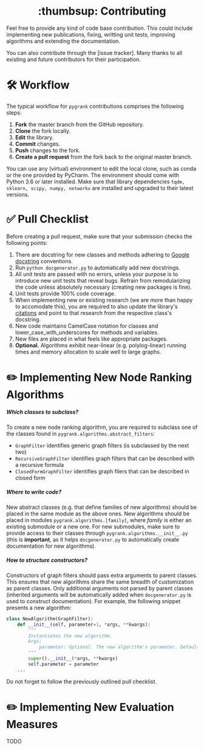 <center><h1>:thumbsup: Contributing</h1></center>

Feel free to provide any kind of code base contribution. This could include
implementing new publications, fixing, writting unit tests,
improving algorithms and extending the documentation.

You can also contribute through the [issue tracker].
Many thanks to all existing and future contributors for their participation.

# :hammer_and_wrench: Workflow
The typical workflow for `pygrank` contributions comprises the following steps:
1. **Fork** the master branch from the GitHub repository.
2. **Clone** the fork locally.
3. **Edit** the library.
4. **Commit** changes.
5. **Push** changes to the fork.
6. **Create a pull request** from the fork back to the original master branch.

You can use any (virtual) environment to edit the local clone,
such as conda or the one provided by PyCharm.
The environment should come with Python 3.6 or later installed.
Make sure that library dependencies 
`tqdm, sklearn, scipy, numpy, networkx`
are installed and upgraded to their latest versions.


# :white_check_mark: Pull Checklist
Before creating a pull request, make sure that your submission checks the following points:
1. There are docstring for new classes and methods adhering to [Google docstring](https://google.github.io/styleguide/pyguide.html#38-comments-and-docstrings)
conventions.
2. Run `python docgenerator.py` to automatically add new docstrings.
3. All unit tests are passed with no errors, unless your purpose
is to introduce new unit tests that reveal bugs. Refrain from remodularizing
the code unless absolutely necessary (creating new packages is fine).
4. Unit tests provide 100% code coverage.
5. When implementing new or existing research (we are more than happy to accomodate this),
you are required to also update the library's [citations](!citations.md) and point to
that research from the respective class's docstring.
6. New code maintains CamelCase notation for classes and lower_case_with_underscores
for methods and variables.
7. New files are placed in what feels like appropriate packages.
7. **Optional.** Algorithms exhibit near-linear
(e.g. polylog-linear) running times and memory allocation to scale well to 
large graphs.

# :pencil2: Implementing New Node Ranking Algorithms
##### Which classes to subclass?
To create a new node ranking algorithm, you are required to subclass one of the
classes found in `pygrank.algorithms.abstract_filters`:
* `GraphFilter` identifies generic graph filters (is subclassed by the next two)
* `RecursiveGraphFilter` identifies graph filters that can be described with a recursive formula
* `ClosedFormGraphFilter` identifies graph filers that can be described in closed form

##### Where to write code?
New abstract classes (e.g. that define families of new algorithms) should be placed
in the same module as the above ones. New algorithms should be placed in modules
`pygrank.algorithms.[family]`, where *family* is either an existing
submodule or a new one. For new submodules, make sure to provide access to
their classes through `pygrank.algorithms.__init__.py`
(this is **important**, as it helps `docgenerator.py` to  automatically create
documentation for new algorithms).

##### How to structure constructors?
Constructors of graph filters should pass extra arguments to parent classes.
This ensures that new algorithms share the same breadth of customization
as parent classes. Only additional arguments not parsed by parent classes
(inherited arguments will be automatically added when `docgenerator.py`
is used to construct documentation). For example, the following snippet
presents a new algorithm:
 

```python
class NewAlgorithm(GraphFilter):
    def __init__(self, parameter=1, *args, **kwargs):
        """
        Instantiates the new algorithm.
        Args:
            parameter: Optional. The new algorithm's parameter. Default value is 1.
        """
        super().__init__(*args, **kwargs)
        self.parameter = parameter
    ...
```

Do not forget to follow the previously outlined pull checklist.

# :pencil2: Implementing New Evaluation Measures
TODO
